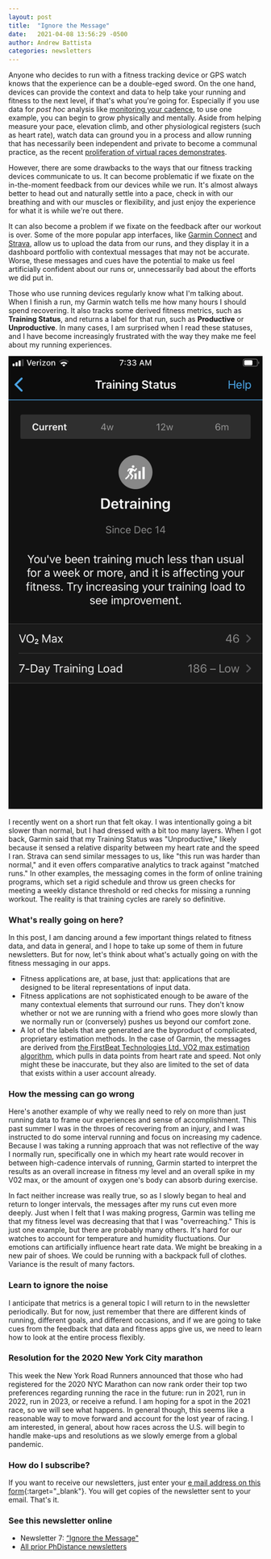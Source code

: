 ```yaml
---
layout: post
title:  "Ignore the Message"
date:   2021-04-08 13:56:29 -0500
author: Andrew Battista
categories: newsletters
---
```


Anyone who decides to run with a fitness tracking device or GPS watch knows that the experience can be a double-eged sword. On the one hand, devices can provide the context and data to help take your running and fitness to the next level, if that's what you're going for. Especially if you use data for _post hoc_ analysis like [monitoring your cadence](https://www.outsideonline.com/2377976/stop-overthinking-your-running-cadence), to use one example, you can begin to grow physically and mentally. Aside from helping measure your pace, elevation climb, and other physiological registers (such as heart rate), watch data can ground you in a process and allow running that has necessarily been independent and private to become a communal practice, as the recent [proliferation of virtual races demonstrates](https://phdistance.github.io/newsletters/2021/03/24/newsletter-5.html).

However, there are some drawbacks to the ways that our fitness tracking devices communicate to us. It can become problematic if we fixate on the in-the-moment feedback from our devices while we run. It's almost always better to head out and naturally settle into a pace, check in with our breathing and with our muscles or flexibility, and just enjoy the experience for what it is while we're out there.

It can also become a problem if we fixate on the feedback after our workout is over. Some of the more popular app interfaces, like [Garmin Connect](https://connect.garmin.com/modern/) and [Strava](https://www.strava.com/), allow us to upload the data from our runs, and they display it in a dashboard portfolio with contextual messages that may not be accurate. Worse, these messages and cues have the potential to make us feel artificially confident about our runs or, unnecessarily bad about the efforts we did put in.

Those who use running devices regularly know what I'm talking about. When I finish a run, my Garmin watch tells me how many hours I should spend recovering. It also tracks some derived fitness metrics, such as **Training Status**, and returns a label for that run, such as **Productive** or **Unproductive**. In many cases, I am surprised when I read these statuses, and I have become increasingly frustrated with the way they make me feel about my running experiences.

![Detraining](/images/detraining.png)

I recently went on a short run that felt okay. I was intentionally going a bit slower than normal, but I had dressed with a bit too many layers. When I got back, Garmin said that my Training Status was "Unproductive," likely because it sensed a relative disparity between my heart rate and the speed I ran. Strava can send similar messages to us, like "this run was harder than normal," and it even offers comparative analytics to track against "matched runs." In other examples, the messaging comes in the form of online training programs, which set a rigid schedule and throw us green checks for meeting a weekly distance threshold or red checks for missing a running workout. The reality is that training cycles are rarely so definitive.

### What's really going on here?

In this post, I am dancing around a few important things related to fitness data, and data in general, and I hope to take up some of them in future newsletters. But for now, let's think about what's actually going on with the fitness messaging in our apps.

- Fitness applications are, at base, just that: applications that are designed to be literal representations of input data.
- Fitness applications are not sophisticated enough to be aware of the many contextual elements that surround our runs. They don't know whether or not we are running with a friend who goes more slowly than we normally run or (conversely) pushes us beyond our comfort zone.
- A lot of the labels that are generated are the byproduct of complicated, proprietary estimation methods. In the case of Garmin, the messages are derived from [the FirstBeat Technologies Ltd. VO2 max estimation algorithm](https://www.firstbeat.com/wp-content/uploads/2015/10/white_paper_vo2_estimation.pdf), which pulls in data points from heart rate and speed. Not only might these be inaccurate, but they also are limited to the set of data that exists within a user account already.

### How the messing can go wrong

Here's another example of why we really need to rely on more than just running data to frame our experiences and sense of accomplishment. This past summer I was in the throes of recovering from an injury, and I was instructed to do some interval running and focus on increasing my cadence. Because I was taking a running approach that was not reflective of the way I normally run, specifically one in which my heart rate would recover in between high-cadence intervals of running, Garmin started to interpret the results as an overall increase in fitness my level and an overall spike in my V02 max, or the amount of oxygen one's body can absorb during exercise.

In fact neither increase was really true, so as I slowly began to heal and return to longer intervals, the messages after my runs cut even more deeply. Just when I felt that I was making progress, Garmin was telling me that my fitness level was decreasing that that I was "overreaching." This is just one example, but there are probably many others. It's hard for our watches to account for temperature and humidity fluctuations. Our emotions can artificially influence heart rate data. We might be breaking in a new pair of shoes. We could be running with a backpack full of clothes. Variance is the result of many factors.

### Learn to ignore the noise

I anticipate that metrics is a general topic I will return to in the newsletter periodically. But for now, just remember that there are different kinds of running, different goals, and different occasions, and if we are going to take cues from the feedback that data and fitness apps give us, we need to learn how to look at the entire process flexibly.

### Resolution for the 2020 New York City marathon

This week the New York Road Runners announced that those who had registered for the 2020 NYC Marathon can now rank order their top two preferences regarding running the race in the future: run in 2021, run in 2022, run in 2023, or receive a refund. I am hoping for a spot in the 2021 race, so we will see what happens. In general though, this seems like a reasonable way to move forward and account for the lost year of racing. I am interested, in general, about how races across the U.S. will begin to handle make-ups and resolutions as we slowly emerge from a global pandemic.

### How do I subscribe?

If you want to receive our newsletters, just enter your [e mail address on this form](https://forms.gle/NHEsBP1wo11yYrZj7){:target="_blank"}. You will get copies of the newsletter sent to your email. That's it.

### See this newsletter online

- Newsletter 7: [“Ignore the Message"]()
- [All prior PhDistance newsletters](https://phdistance.github.io)
